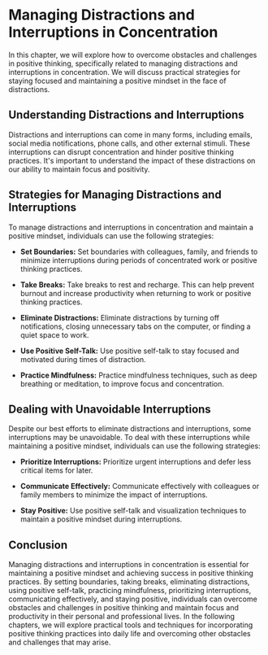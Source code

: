 Managing Distractions and Interruptions in Concentration
=============================================================================================================================

In this chapter, we will explore how to overcome obstacles and challenges in positive thinking, specifically related to managing distractions and interruptions in concentration. We will discuss practical strategies for staying focused and maintaining a positive mindset in the face of distractions.

Understanding Distractions and Interruptions
--------------------------------------------

Distractions and interruptions can come in many forms, including emails, social media notifications, phone calls, and other external stimuli. These interruptions can disrupt concentration and hinder positive thinking practices. It's important to understand the impact of these distractions on our ability to maintain focus and positivity.

Strategies for Managing Distractions and Interruptions
------------------------------------------------------

To manage distractions and interruptions in concentration and maintain a positive mindset, individuals can use the following strategies:

* **Set Boundaries:** Set boundaries with colleagues, family, and friends to minimize interruptions during periods of concentrated work or positive thinking practices.

* **Take Breaks:** Take breaks to rest and recharge. This can help prevent burnout and increase productivity when returning to work or positive thinking practices.

* **Eliminate Distractions:** Eliminate distractions by turning off notifications, closing unnecessary tabs on the computer, or finding a quiet space to work.

* **Use Positive Self-Talk:** Use positive self-talk to stay focused and motivated during times of distraction.

* **Practice Mindfulness:** Practice mindfulness techniques, such as deep breathing or meditation, to improve focus and concentration.

Dealing with Unavoidable Interruptions
--------------------------------------

Despite our best efforts to eliminate distractions and interruptions, some interruptions may be unavoidable. To deal with these interruptions while maintaining a positive mindset, individuals can use the following strategies:

* **Prioritize Interruptions:** Prioritize urgent interruptions and defer less critical items for later.

* **Communicate Effectively:** Communicate effectively with colleagues or family members to minimize the impact of interruptions.

* **Stay Positive:** Use positive self-talk and visualization techniques to maintain a positive mindset during interruptions.

Conclusion
----------

Managing distractions and interruptions in concentration is essential for maintaining a positive mindset and achieving success in positive thinking practices. By setting boundaries, taking breaks, eliminating distractions, using positive self-talk, practicing mindfulness, prioritizing interruptions, communicating effectively, and staying positive, individuals can overcome obstacles and challenges in positive thinking and maintain focus and productivity in their personal and professional lives. In the following chapters, we will explore practical tools and techniques for incorporating positive thinking practices into daily life and overcoming other obstacles and challenges that may arise.
